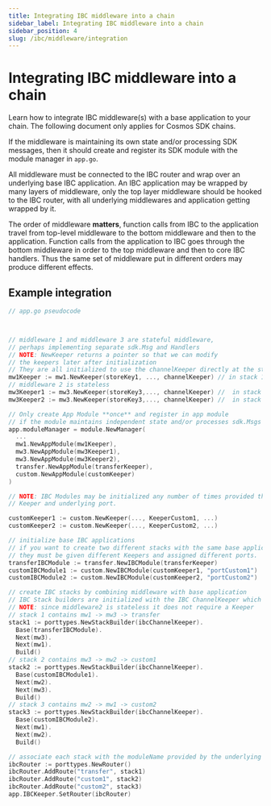 ```yaml
---
title: Integrating IBC middleware into a chain
sidebar_label: Integrating IBC middleware into a chain
sidebar_position: 4
slug: /ibc/middleware/integration
---
```



# Integrating IBC middleware into a chain

Learn how to integrate IBC middleware(s) with a base application to your chain. The following document only applies for Cosmos SDK chains.

If the middleware is maintaining its own state and/or processing SDK messages, then it should create and register its SDK module with the module manager in `app.go`.

All middleware must be connected to the IBC router and wrap over an underlying base IBC application. An IBC application may be wrapped by many layers of middleware, only the top layer middleware should be hooked to the IBC router, with all underlying middlewares and application getting wrapped by it.

The order of middleware **matters**, function calls from IBC to the application travel from top-level middleware to the bottom middleware and then to the application. Function calls from the application to IBC goes through the bottom middleware in order to the top middleware and then to core IBC handlers. Thus the same set of middleware put in different orders may produce different effects.

## Example integration

```go
// app.go pseudocode



// middleware 1 and middleware 3 are stateful middleware, 
// perhaps implementing separate sdk.Msg and Handlers
// NOTE: NewKeeper returns a pointer so that we can modify
// the keepers later after initialization
// They are all initialized to use the channelKeeper directly at the start
mw1Keeper := mw1.NewKeeper(storeKey1, ..., channelKeeper) // in stack 1 & 3
// middleware 2 is stateless
mw3Keeper1 := mw3.NewKeeper(storeKey3,..., channelKeeper) //  in stack 1
mw3Keeper2 := mw3.NewKeeper(storeKey3,..., channelKeeper) //  in stack 2

// Only create App Module **once** and register in app module
// if the module maintains independent state and/or processes sdk.Msgs
app.moduleManager = module.NewManager(
  ...
  mw1.NewAppModule(mw1Keeper),
  mw3.NewAppModule(mw3Keeper1),
  mw3.NewAppModule(mw3Keeper2),
  transfer.NewAppModule(transferKeeper),
  custom.NewAppModule(customKeeper)
)

// NOTE: IBC Modules may be initialized any number of times provided they use a separate
// Keeper and underlying port.

customKeeper1 := custom.NewKeeper(..., KeeperCustom1, ...)
customKeeper2 := custom.NewKeeper(..., KeeperCustom2, ...)

// initialize base IBC applications
// if you want to create two different stacks with the same base application,
// they must be given different Keepers and assigned different ports.
transferIBCModule := transfer.NewIBCModule(transferKeeper)
customIBCModule1 := custom.NewIBCModule(customKeeper1, "portCustom1")
customIBCModule2 := custom.NewIBCModule(customKeeper2, "portCustom2")

// create IBC stacks by combining middleware with base application
// IBC Stack builders are initialized with the IBC ChannelKeeper which is the top-level ICS4Wrapper
// NOTE: since middleware2 is stateless it does not require a Keeper
// stack 1 contains mw1 -> mw3 -> transfer
stack1 := porttypes.NewStackBuilder(ibcChannelKeeper).
  Base(transferIBCModule).
  Next(mw3).
  Next(mw1).
  Build()
// stack 2 contains mw3 -> mw2 -> custom1
stack2 := porttypes.NewStackBuilder(ibcChannelKeeper).
  Base(customIBCModule1).
  Next(mw2).
  Next(mw3).
  Build()
// stack 3 contains mw2 -> mw1 -> custom2
stack3 := porttypes.NewStackBuilder(ibcChannelKeeper).
  Base(customIBCModule2).
  Next(mw1).
  Next(mw2).
  Build()

// associate each stack with the moduleName provided by the underlying Keeper
ibcRouter := porttypes.NewRouter()
ibcRouter.AddRoute("transfer", stack1)
ibcRouter.AddRoute("custom1", stack2)
ibcRouter.AddRoute("custom2", stack3)
app.IBCKeeper.SetRouter(ibcRouter)
```
